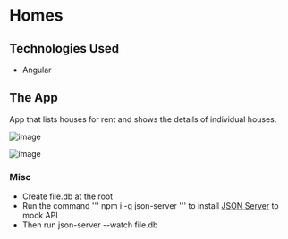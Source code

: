 # Homes

## Technologies Used
* Angular

## The App
App that lists houses for rent and shows the details of individual houses.

![image](https://github.com/younnes-chebli/homes/assets/106768273/3f541693-08f8-4ce1-85dd-59ec9e3d84c1)

![image](https://github.com/younnes-chebli/homes/assets/106768273/870e6184-00b6-4e50-a46d-f6c3176e3f8e)

### Misc
* Create file.db at the root
* Run the command ''' npm i -g json-server ''' to install [JSON Server](https://www.npmjs.com/package/json-server) to mock API
* Then run json-server --watch file.db
